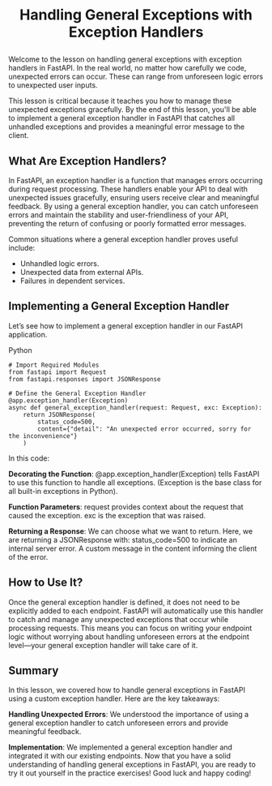 # <p align="center"> Handling General Exceptions with Exception Handlers</p>
Welcome to the lesson on handling general exceptions with exception handlers in FastAPI. In the real world, no matter how carefully we code, unexpected errors can occur. These can range from unforeseen logic errors to unexpected user inputs.

This lesson is critical because it teaches you how to manage these unexpected exceptions gracefully. By the end of this lesson, you'll be able to implement a general exception handler in FastAPI that catches all unhandled exceptions and provides a meaningful error message to the client.

## What Are Exception Handlers?
In FastAPI, an exception handler is a function that manages errors occurring during request processing. These handlers enable your API to deal with unexpected issues gracefully, ensuring users receive clear and meaningful feedback. By using a general exception handler, you can catch unforeseen errors and maintain the stability and user-friendliness of your API, preventing the return of confusing or poorly formatted error messages.

Common situations where a general exception handler proves useful include:

- Unhandled logic errors.
- Unexpected data from external APIs.
- Failures in dependent services.
  
## Implementing a General Exception Handler
Let’s see how to implement a general exception handler in our FastAPI application.

Python
```
# Import Required Modules
from fastapi import Request
from fastapi.responses import JSONResponse

# Define the General Exception Handler
@app.exception_handler(Exception)
async def general_exception_handler(request: Request, exc: Exception):
    return JSONResponse(
        status_code=500,
        content={"detail": "An unexpected error occurred, sorry for the inconvenience"}
    )
```
In this code:

**Decorating the Function**: @app.exception_handler(Exception) tells FastAPI to use this function to handle all exceptions. (Exception is the base class for all built-in exceptions in Python).

**Function Parameters**:
request provides context about the request that caused the exception.
exc is the exception that was raised.

**Returning a Response**: We can choose what we want to return. Here, we are returning a JSONResponse with:
status_code=500 to indicate an internal server error.
A custom message in the content informing the client of the error.

## How to Use It?
Once the general exception handler is defined, it does not need to be explicitly added to each endpoint. FastAPI will automatically use this handler to catch and manage any unexpected exceptions that occur while processing requests. This means you can focus on writing your endpoint logic without worrying about handling unforeseen errors at the endpoint level—your general exception handler will take care of it.

## Summary
In this lesson, we covered how to handle general exceptions in FastAPI using a custom exception handler. Here are the key takeaways:

**Handling Unexpected Errors**: We understood the importance of using a general exception handler to catch unforeseen errors and provide meaningful feedback.

**Implementation**: We implemented a general exception handler and integrated it with our existing endpoints.
Now that you have a solid understanding of handling general exceptions in FastAPI, you are ready to try it out yourself in the practice exercises! Good luck and happy coding!

